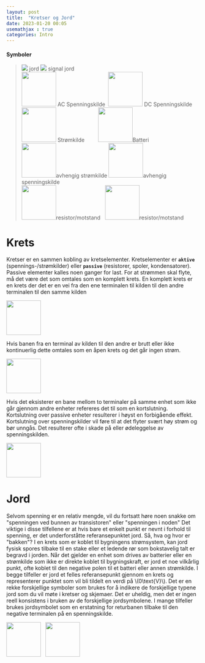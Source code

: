 ```yaml
---
layout: post
title:  "Kretser og Jord"
date: 2023-01-20 00:05
usemathjax : true
categories: Intro
---
```


#### Symboler

> <img src="{{site.baseurl}}/assets/img/gnd.svg"> jord
> <img src="{{site.baseurl}}/assets/img/gnd1.svg"> signal jord  
> <img src="{{site.baseurl}}/assets/img/ACsource.svg" width="90px"> AC Spenningskilde&nbsp;
> <img src="{{site.baseurl}}/assets/img/DCsource.svg" width="90px"> DC Spenningskilde  
> <img src="{{site.baseurl}}/assets/img/stromkilde.svg" width="90px"> Strømkilde &nbsp;&nbsp;&nbsp;&nbsp;&nbsp;&nbsp;&nbsp;
> <img src="{{site.baseurl}}/assets/img/batteri.svg" width="90px">Batteri  
> <img src="{{site.baseurl}}/assets/img/dependentstrom.svg" width="90px">avhengig strømkilde
> <img src="{{site.baseurl}}/assets/img/dependentspenning.svg" width="90px">avhengig spenningskilde  
> <img src="{{site.baseurl}}/assets/img/res.svg" width="90px">resistor/motstand&nbsp;&nbsp;
> <img src="{{site.baseurl}}/assets/img/res1.svg" width="90px">resistor/motstand

# Krets

Kretser er en sammen kobling av kretselementer. Kretselementer er **`aktive`** (spennings-/strømkilder) eller **`passive`** (resistorer, spoler, kondensatorer). Passive elementer kalles
noen ganger for last.
For at strømmen skal flyte, må det være det som omtales som en komplett krets. En komplett krets er en krets der det er en vei fra den ene terminalen til kilden til den andre terminalen til den samme kilden

<div class="centerimg">
<img class="centerimg" src="{{site.baseurl}}/assets/img/circuit.svg" height="90px">
</div>

Hvis banen fra en terminal av kilden til den andre er brutt eller ikke kontinuerlig
dette omtales som en åpen krets og det går ingen strøm.

<div class="centerimg">
<img class="centerimg" src="{{site.baseurl}}/assets/img/nocircuit.svg" height="90px">
</div>

Hvis det eksisterer en bane mellom to terminaler på samme enhet som ikke går gjennom andre enheter refereres det til som en kortslutning.
Kortslutning over passive enheter resulterer i høyst en forbigående effekt. Kortslutning over spenningskilder vil føre til at det flyter svært høy strøm og bør unngås. Det resulterer ofte i skade på eller ødeleggelse av spenningskilden.

<div class="centerimg">
<img src="{{site.baseurl}}/assets/img/shortcircuit.svg" height="90px">
</div>

# Jord

Selvom spenning er en relativ mengde, vil du fortsatt høre noen snakke om "spenningen ved bunnen av transistoren" eller "spenningen i noden"
Det viktige i disse tilfellene er at hvis bare et enkelt punkt er nevnt i forhold til spenning, er det underforståtte referansepunktet jord.
Så, hva og hvor er "bakken"? I en krets som er koblet til bygningens strømsystem, kan jord fysisk spores tilbake til en stake eller et ledende rør som bokstavelig talt er begravd i jorden. Når det gjelder en enhet som drives av batterier eller en strømkilde som ikke er direkte koblet til bygningskraft, er jord et noe vilkårlig punkt, ofte koblet til den negative polen til et batteri eller annen strømkilde.
I begge tilfeller er jord et felles referansepunkt gjennom en krets og representerer punktet som vil bli tildelt en verdi på \\(0\text{V}\\).
Det er en rekke forskjellige symboler som brukes for å indikere de forskjellige typene jord som du vil møte i kretser og skjemaer.
Det er uheldig, men det er ingen reell konsistens i bruken av de forskjellige jordsymbolene.
I mange tilfeller brukes jordsymbolet som en erstatning for returbanen tilbake til den negative terminalen på en spenningskilde.

<div class="centerimg">
    <img src="{{site.baseurl}}/assets/img/gndcircuit.svg" height="90px">&nbsp;&nbsp;
    <img src="{{site.baseurl}}/assets/img/gndcircuit1.svg" height="90px">
</div>